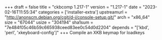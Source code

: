 +++
draft = false
title = "ckbcomp 1.217-1"
version = "1.217-1"
date = "2023-02-16T11:55:34"
categories = ['installer-extra']
upstreamurl = "http://anonscm.debian.org/cgit/d-i/console-setup.git/"
arch = "x86_64"
size = "67044"
usize = "304194"
sha1sum = "7e484f05c46b59c665938ceed83ee0c54d0d2204"
depends = "['kbd', 'perl', 'xkeyboard-config']"
+++
Compile an XKB keymap for loadkeys